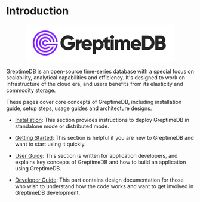 # Introduction

<p align="center">
    <img src="./public/logo-text-padding.png" alt="GreptimeDB Logo" width="400px">
</p>

GreptimeDB is an open-source time-series database with a special focus on
scalability, analytical capabilities and efficiency. It's designed to work on
infrastructure of the cloud era, and users benefits from its elasticity and commodity
storage.

These pages cover core concepts of GreptimeDB, including installation guide, setup steps, usage
guides and architecture designs.

- [Installation][1]: This section provides instructions to deploy GreptimeDB in standalone mode or distributed mode.

- [Getting Started][2]: This section is helpful if you are new to GreptimeDB and want to start
using it quickly.

- [User Guide][3]: This section is written for application developers, and explains key concepts of
GreptimeDB and how to build an application using GreptimeDB.

- [Developer Guide][4]: This part contains design documentation for those who wish to understand
how the code works and want to get involved in GreptimeDB development.

[1]: ./installation/overview.md
[2]: ./getting-started/overview.md
[3]: ./user-guide/concepts.md
[4]: ./developer-guide/overview.md
